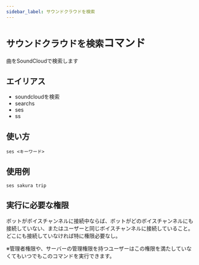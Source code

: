 ```yaml
---
sidebar_label: サウンドクラウドを検索
---
```

# `サウンドクラウドを検索`コマンド
曲をSoundCloudで検索します

## エイリアス
- soundcloudを検索
- searchs
- ses
- ss

## 使い方
```
ses <キーワード>
```

## 使用例
```
ses sakura trip
```


## 実行に必要な権限
ボットがボイスチャンネルに接続中ならば、ボットがどのボイスチャンネルにも接続していない、またはユーザーと同じボイスチャンネルに接続していること。どこにも接続していなければ特に権限必要なし。

※管理者権限や、サーバーの管理権限を持つユーザーはこの権限を満たしていなくてもいつでもこのコマンドを実行できます。
  
